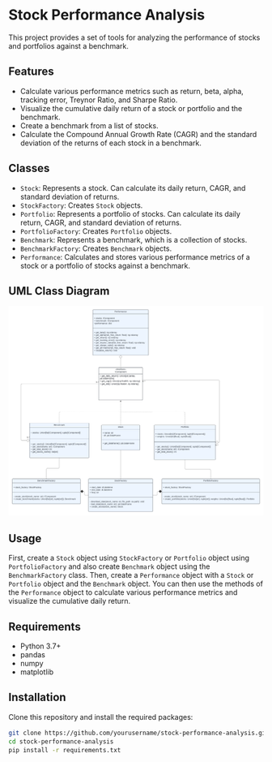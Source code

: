 # Stock Performance Analysis

This project provides a set of tools for analyzing the performance of stocks and portfolios against a benchmark.

## Features

- Calculate various performance metrics such as return, beta, alpha, tracking error, Treynor Ratio, and Sharpe Ratio.
- Visualize the cumulative daily return of a stock or portfolio and the benchmark.
- Create a benchmark from a list of stocks.
- Calculate the Compound Annual Growth Rate (CAGR) and the standard deviation of the returns of each stock in a benchmark.

## Classes

- `Stock`: Represents a stock. Can calculate its daily return, CAGR, and standard deviation of returns.
- `StockFactory`: Creates `Stock` objects.
- `Portfolio`: Represents a portfolio of stocks. Can calculate its daily return, CAGR, and standard deviation of returns.
- `PortfolioFactory`: Creates `Portfolio` objects.
- `Benchmark`: Represents a benchmark, which is a collection of stocks.
- `BenchmarkFactory`: Creates `Benchmark` objects.
- `Performance`: Calculates and stores various performance metrics of a stock or a portfolio of stocks against a benchmark.

## UML Class Diagram

![UML Class Diagram](image\portfolio_performance_uml_class_diagram.png)

## Usage

First, create a `Stock` object using `StockFactory` or `Portfolio` object using `PortfolioFactory` and also create `Benchmark` object using the `BenchmarkFactory` class. Then, create a `Performance` object with a `Stock` or `Portfolio` object and the `Benchmark` object. You can then use the methods of the `Performance` object to calculate various performance metrics and visualize the cumulative daily return.

## Requirements

- Python 3.7+
- pandas
- numpy
- matplotlib

## Installation

Clone this repository and install the required packages:

```bash
git clone https://github.com/yourusername/stock-performance-analysis.git
cd stock-performance-analysis
pip install -r requirements.txt
```
